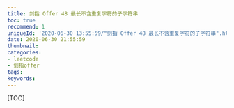 ```yaml
---
title: 剑指 Offer 48 最长不含重复字符的子字符串
toc: true
recommend: 1
uniqueId: '2020-06-30 13:55:59/"剑指 Offer 48 最长不含重复字符的子字符串".html'
date: 2020-06-30 21:55:59
thumbnail:
categories:
- leetcode
- 剑指offer
tags:
keywords:
---
```


[TOC]

<!--more-->
